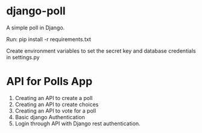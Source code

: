 django-poll
===========

A simple poll in Django.

Run:
 pip install -r requirements.txt
 
Create environment variables to set the secret key and database credentials in settings.py

API for Polls App
=================

1. Creating an API to create a poll
2. Creating an API to create choices
3. Creating an API to vote for a poll
4. Basic django Authentication
4. Login through API with Django rest authentication.